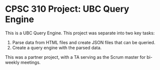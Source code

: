 # CPSC 310 Project: UBC Query Engine

This is a UBC Query Engine. This project was separate into two key tasks:

1. Parse data from HTML files and create JSON files that can be queried.
2. Create a query engine with the parsed data.

This was a partner project, with a TA serving as the Scrum master for bi-weekly meetings. 
